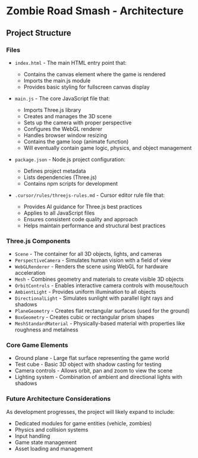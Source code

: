# Zombie Road Smash - Architecture

## Project Structure

### Files

- `index.html` - The main HTML entry point that:
  - Contains the canvas element where the game is rendered
  - Imports the main.js module
  - Provides basic styling for fullscreen canvas display

- `main.js` - The core JavaScript file that:
  - Imports Three.js library
  - Creates and manages the 3D scene
  - Sets up the camera with proper perspective
  - Configures the WebGL renderer
  - Handles browser window resizing
  - Contains the game loop (animate function)
  - Will eventually contain game logic, physics, and object management

- `package.json` - Node.js project configuration:
  - Defines project metadata
  - Lists dependencies (Three.js)
  - Contains npm scripts for development

- `.cursor/rules/threejs-rules.md` - Cursor editor rule file that:
  - Provides AI guidance for Three.js best practices
  - Applies to all JavaScript files
  - Ensures consistent code quality and approach
  - Helps maintain performance and structural best practices

### Three.js Components

- `Scene` - The container for all 3D objects, lights, and cameras
- `PerspectiveCamera` - Simulates human vision with a field of view
- `WebGLRenderer` - Renders the scene using WebGL for hardware acceleration
- `Mesh` - Combines geometry and materials to create visible 3D objects
- `OrbitControls` - Enables interactive camera controls with mouse/touch
- `AmbientLight` - Provides uniform illumination to all objects
- `DirectionalLight` - Simulates sunlight with parallel light rays and shadows
- `PlaneGeometry` - Creates flat rectangular surfaces (used for the ground)
- `BoxGeometry` - Creates cubic or rectangular prism shapes
- `MeshStandardMaterial` - Physically-based material with properties like roughness and metalness

### Core Game Elements

- Ground plane - Large flat surface representing the game world
- Test cube - Basic 3D object with shadow casting for testing
- Camera controls - Allows orbit, pan and zoom to view the scene
- Lighting system - Combination of ambient and directional lights with shadows

### Future Architecture Considerations

As development progresses, the project will likely expand to include:

- Dedicated modules for game entities (vehicle, zombies)
- Physics and collision systems
- Input handling
- Game state management
- Asset loading and management
